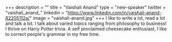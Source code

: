 +++
description = ""
title = "Vaishali Anand"
type = "new-speaker"
twitter = "vaishali_anand_"
linkedin = "https://www.linkedin.com/in/vaishali-anand-82205112a/"
image = "vaishali-anand.jpg"
+++
I like to write a lot, read a lot and talk a lot. I talk about varied topics ranging from philosophy to business! I thrive on Harry Potter trivia. A self proclaimed cheesecake enthusiast, I like to correct people's grammar in my free time.